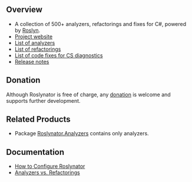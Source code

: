 ## Overview

* A collection of 500+ analyzers, refactorings and fixes for C#, powered by [Roslyn](https://github.com/dotnet/roslyn).
* [Project website](https://github.com/dotnet/roslynator)
* [List of analyzers](https://josefpihrt.github.io/docs/roslynator/analyzers)
* [List of refactorings](https://josefpihrt.github.io/docs/roslynator/refactorings)
* [List of code fixes for CS diagnostics](https://josefpihrt.github.io/docs/roslynator/fixes)
* [Release notes](https://github.com/dotnet/roslynator/blob/main/ChangeLog.md)

## Donation

Although Roslynator is free of charge, any [donation](https://www.paypal.com/cgi-bin/webscr?cmd=_s-xclick&hosted_button_id=BX85UA346VTN6) is welcome and supports further development.

## Related Products

* Package [Roslynator.Analyzers](http://www.nuget.org/packages/Roslynator.Analyzers/) contains only analyzers.

## Documentation

* [How to Configure Roslynator](https://josefpihrt.github.io/docs/roslynator/configuration)
* [Analyzers vs. Refactorings](https://josefpihrt.github.io/docs/roslynator/analyzers-vs-refactorings)
